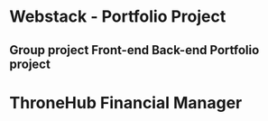 <h1>Webstack - Portfolio Project</h1>
<h2>Group project Front-end Back-end Portfolio project</h2>
<h1>ThroneHub Financial Manager</h1>
